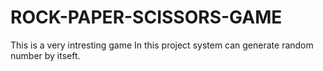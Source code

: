# ROCK-PAPER-SCISSORS-GAME
This is a very intresting game In this project system can generate random number by itseft. 
